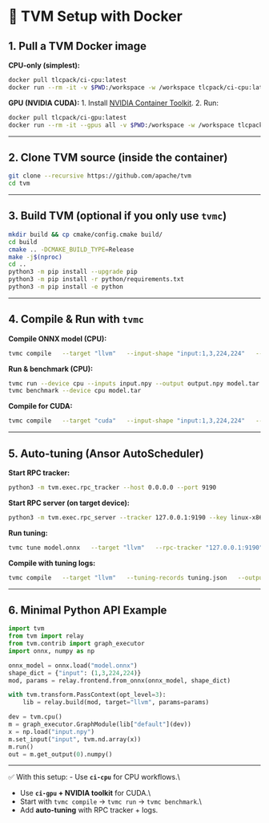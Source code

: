# 🚀 TVM Setup with Docker

## 1. Pull a TVM Docker image

**CPU-only (simplest):**

``` bash
docker pull tlcpack/ci-cpu:latest
docker run --rm -it -v $PWD:/workspace -w /workspace tlcpack/ci-cpu:latest bash
```

**GPU (NVIDIA CUDA):** 1. Install [NVIDIA Container
Toolkit](https://docs.nvidia.com/datacenter/cloud-native/container-toolkit/install-guide.html).
2. Run:

``` bash
docker pull tlcpack/ci-gpu:latest
docker run --rm -it --gpus all -v $PWD:/workspace -w /workspace tlcpack/ci-gpu:latest bash
```

------------------------------------------------------------------------

## 2. Clone TVM source (inside the container)

``` bash
git clone --recursive https://github.com/apache/tvm
cd tvm
```

------------------------------------------------------------------------

## 3. Build TVM (optional if you only use `tvmc`)

``` bash
mkdir build && cp cmake/config.cmake build/
cd build
cmake .. -DCMAKE_BUILD_TYPE=Release
make -j$(nproc)
cd ..
python3 -m pip install --upgrade pip
python3 -m pip install -r python/requirements.txt
python3 -m pip install -e python
```

------------------------------------------------------------------------

## 4. Compile & Run with `tvmc`

**Compile ONNX model (CPU):**

``` bash
tvmc compile   --target "llvm"   --input-shape "input:1,3,224,224"   --output model.tar   model.onnx
```

**Run & benchmark (CPU):**

``` bash
tvmc run --device cpu --inputs input.npy --output output.npy model.tar
tvmc benchmark --device cpu model.tar
```

**Compile for CUDA:**

``` bash
tvmc compile   --target "cuda"   --input-shape "input:1,3,224,224"   --output model_cuda.tar   model.onnx
```

------------------------------------------------------------------------

## 5. Auto-tuning (Ansor AutoScheduler)

**Start RPC tracker:**

``` bash
python3 -m tvm.exec.rpc_tracker --host 0.0.0.0 --port 9190
```

**Start RPC server (on target device):**

``` bash
python3 -m tvm.exec.rpc_server --tracker 127.0.0.1:9190 --key linux-x86
```

**Run tuning:**

``` bash
tvmc tune model.onnx   --target "llvm"   --rpc-tracker "127.0.0.1:9190"   --rpc-key "linux-x86"   --output tuning.json
```

**Compile with tuning logs:**

``` bash
tvmc compile   --target "llvm"   --tuning-records tuning.json   --output model_optimized.tar   model.onnx
```

------------------------------------------------------------------------

## 6. Minimal Python API Example

``` python
import tvm
from tvm import relay
from tvm.contrib import graph_executor
import onnx, numpy as np

onnx_model = onnx.load("model.onnx")
shape_dict = {"input": (1,3,224,224)}
mod, params = relay.frontend.from_onnx(onnx_model, shape_dict)

with tvm.transform.PassContext(opt_level=3):
    lib = relay.build(mod, target="llvm", params=params)

dev = tvm.cpu()
m = graph_executor.GraphModule(lib["default"](dev))
x = np.load("input.npy")
m.set_input("input", tvm.nd.array(x))
m.run()
out = m.get_output(0).numpy()
```

------------------------------------------------------------------------

✅ With this setup: - Use **`ci-cpu`** for CPU workflows.\
- Use **`ci-gpu` + NVIDIA toolkit** for CUDA.\
- Start with `tvmc compile` → `tvmc run` → `tvmc benchmark`.\
- Add **auto-tuning** with RPC tracker + logs.
